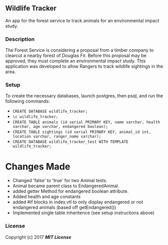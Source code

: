 ## Wildlife Tracker

An app for the forest service to track animals for an environmental impact study.

### Description

The Forest Service is considering a proposal from a timber company to clearcut a nearby forest of Douglas Fir. Before this proposal may be approved, they must complete an environmental impact study. This application was developed to allow Rangers to track wildlife sightings in the area.

### Setup

To create the necessary databases, launch postgres, then psql, and run the following commands:

* `CREATE DATABASE wildlife_tracker;`
* `\c wildlife_tracker;`
* `CREATE TABLE animals (id serial PRIMARY KEY, name varchar, health varchar, age varchar, endangered boolean);`
* `CREATE TABLE sightings (id serial PRIMARY KEY, animal_id int, location varchar, ranger_name varchar);`
* `CREATE DATABASE wildlife_tracker_test WITH TEMPLATE wildlife_tracker;`


# Changes Made

- Changed 'false' to 'true' for two Animal tests.
- Animal became parent class to EndangeredAnimal.
- added getter Method for endangered boolean attribute.
- Added health and age constants
- added #if blocks in index.vtl to only display endangered or not endangered animals (based off getEndangered())
- Implemented single table inheritence (see setup instructions above)



### License

Copyright (c) 2017 **_MIT License_**
